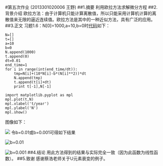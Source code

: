 #第五次作业 (2013301020006 王野)
##1.摘要
利用欧拉方法求解微分方程
##2.背景介绍
欧拉方法：由于计算机只能计算离散值，所以只能采用计算机计算的离散值来无限的逼近连续值。欧拉方法是其中的一种近似方法，具有广泛的应用。
##3.正文
习题1.6：N[0]=1000,a=10,b=0时[代码](https://github.com/Bensmav/computationalphysics_N2013301020006/blob/master/chapter1/1_2.py)如下：
<pre><code>N=[]
t=[]
a=10
b=0
N.append(1000)
t.append(0)
dt=0.01
end_time=1
for i in range(int(end_time/dt)):
	tmp=N[i]+(10*N[i]-b*(N[i]**2))*dt
	N.append(tmp)
	t.append(t[i]+dt)
	print t[-1],N[-1]
	
import matplotlib.pyplot as mpl
mpl.plot(t,N)
mpl.xlabel('t/year')
mpl.ylabel('N')
mpl.show()</code></pre>
图像如下：

![](https://github.com/Bensmav/computationalphysics_N2013301020006/blob/master/homework/population1.png)
令b=0.01或b=0.001可得如下结果

![b=0.01](https://github.com/Bensmav/computationalphysics_N2013301020006/blob/master/homework/population2.png)

![b=0.001](https://github.com/Bensmav/computationalphysics_N2013301020006/blob/master/homework/population3.png)
##4.结论
用此方法得到的结果与实际完全一致（因为此函数为线性函数）。
##5.致谢
感谢蔡浩老师关于U元素衰变的例子。
